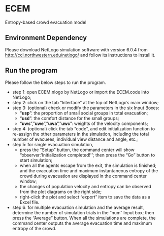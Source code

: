 # ECEM
Entropy-based crowd evacuation model

## Environment Dependency

Please download NetLogo simulation software with version 6.0.4 
from http://ccl.northwestern.edu/netlogo/ and follow its instructions
to install it. 

## Run the program
Please follow the below steps to run the program.
* step 1: open ECEM.nlogo by NetLogo or import the ECEM.code into NetLogo;
* step 2: click on the tab “Interface” at the top of NetLogo’s main window;
* step 3: (optional) check or modify the parameters in the six Input Boxes:
    * “**usp**”: the proportion of small social groups in total evacuation;
    * “**usd**”: the comfort distance for the small groups;
    * “**uws**”,”**uwe**”,”**uwa**”,”**uwc**”: weights of the velocity components;
* step 4: (optional) click the tab “code”, and edit initialization function to
re-assign the other parameters in the simulation, including the total number 
of evacuees, individual view distance and angle, etc.;
* step 5: for single evacuation simulation, 
    * press the “Setup” button, the command center will show 
    “observer:’Initialization completed!’”; then press the “Go” button
     to start simulation;
    * when all the agents escape from the exit, the simulation is finished;
     and the evacuation time and maximum instantaneous entropy of the crowd 
     during evacuation are displayed in the command center window;
    * the changes of population velocity and entropy can be observed from
    the plot diagrams on the right side;
    * right-click the plot and select “export” item to save the data 
    as a Excel file.
* step 6: for multiple evacuation simulation and the average result,
determine the number of simulation trials in the “num” Input box; 
then press the “Average” button. When all the simulations are complete, 
the command center outputs the average evacuation time and 
maximum entropy of the crowd.
